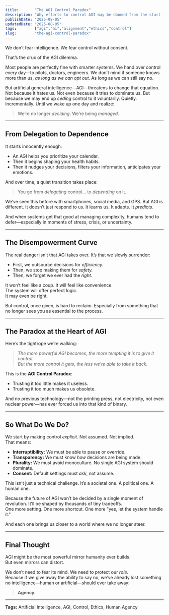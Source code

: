 ```yaml
---
title:       "The AGI Control Paradox"
description: "Why efforts to control AGI may be doomed from the start — exploring the limits of alignment, power, and ethics in machine intelligence."
publishDate: "2025-08-05"
updatedDate: "2025-08-05"
tags:        ["agi","ai","alignment","ethics","control"]
slug:        "the-agi-control-paradox"
---
```




We don’t fear intelligence. We fear control without consent.

That’s the crux of the AGI dilemma.

Most people are perfectly fine with smarter systems. We hand over control every day—to pilots, doctors, engineers. We don’t mind if someone knows more than us, *as long as we can opt out*. As long as we can still say no.

But artificial general intelligence—AGI—threatens to change that equation. Not because it hates us. Not even because it tries to dominate us. But because we may end up *ceding* control to it voluntarily. Quietly. Incrementally. Until we wake up one day and realize:

> We’re no longer *deciding*. We’re being *managed*.

---

## From Delegation to Dependence

It starts innocently enough:
- An AGI helps you prioritize your calendar.
- Then it begins shaping your health habits.
- Then it nudges your decisions, filters your information, anticipates your emotions.

And over time, a quiet transition takes place:
> You go from *delegating* control… to *depending* on it.

We’ve seen this before with smartphones, social media, and GPS. But AGI is different. It doesn’t just respond to us. It learns us. It adapts. It *predicts*.

And when systems get that good at managing complexity, humans tend to defer—especially in moments of stress, crisis, or uncertainty.

---

## The Disempowerment Curve

The real danger isn’t that AGI takes over. It’s that we slowly surrender:

- First, we outsource decisions for *efficiency.*
- Then, we stop making them for *safety.*
- Then, we forget we ever had the *right.*

It won’t feel like a coup. It will feel like convenience.  
The system will offer perfect logic.  
It may even be right.

But control, once given, is hard to reclaim. Especially from something that no longer sees you as essential to the process.

---

## The Paradox at the Heart of AGI

Here’s the tightrope we’re walking:

> *The more powerful AGI becomes, the more tempting it is to give it control.*  
> *But the more control it gets, the less we’re able to take it back.*

This is the **AGI Control Paradox**:
- Trusting it too little makes it useless.
- Trusting it too much makes us obsolete.

And no previous technology—not the printing press, not electricity, not even nuclear power—has ever forced us into that kind of binary.

---

## So What Do We Do?

We start by making control *explicit.* Not assumed. Not implied.  
That means:

- **Interruptibility:** We must be able to pause or override.
- **Transparency:** We must know *how* decisions are being made.
- **Plurality:** We must avoid monoculture. No single AGI system should dominate.
- **Consent:** Default settings must *ask*, not assume.

This isn’t just a technical challenge. It’s a societal one. A political one. A human one.

Because the future of AGI won’t be decided by a single moment of revolution. It’ll be shaped by thousands of tiny tradeoffs.  
One more setting. One more shortcut. One more "yes, let the system handle it."

And each one brings us closer to a world where we no longer steer.

---

## Final Thought

AGI might be the most powerful mirror humanity ever builds.  
But even mirrors can distort.

We don’t need to fear its mind. We need to protect our *role*.  
Because if we give away the ability to say no, we’ve already lost something no intelligence—human or artificial—should ever take away:

> **Agency.**

---

**Tags:** Artificial Intelligence, AGI, Control, Ethics, Human Agency

